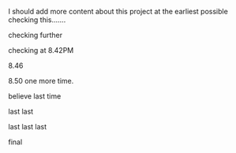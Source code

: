 I should add more content about this project at the earliest possible checking this.......

checking further

checking at 8.42PM

8.46

8.50 one more time.

believe last time

last last

last last last

final